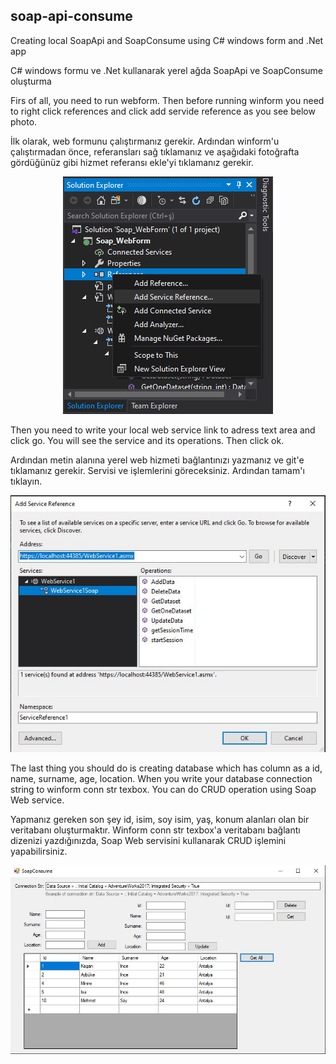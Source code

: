 ## soap-api-consume

Creating local SoapApi and SoapConsume using C# windows form and .Net app

C# windows formu ve .Net kullanarak yerel ağda SoapApi ve SoapConsume oluşturma

Firs of all, you need to run webform. Then before running winform you need to right click references and click add servide reference as you see below photo.

İlk olarak, web formunu çalıştırmanız gerekir. Ardından winform'u çalıştırmadan önce, referansları sağ tıklamanız ve aşağıdaki fotoğrafta gördüğünüz gibi hizmet referansı ekle'yi tıklamanız gerekir.

<p align="center">
  <img src="doc/test2.png">
</p>

Then you need to write your local web service link to adress text area and click go. You will see the service and its operations. Then click ok.

Ardından metin alanına yerel web hizmeti bağlantınızı yazmanız ve git'e tıklamanız gerekir. Servisi ve işlemlerini göreceksiniz. Ardından tamam'ı tıklayın.

<p align="center">
  <img src="doc/test3.JPG">
</p>

The last thing you should do is creating database which has column as a id, name, surname, age, location. When you write your database connection string to winform conn str texbox. You can do CRUD operation using Soap Web service.

Yapmanız gereken son şey id, isim, soy isim, yaş, konum alanları olan bir veritabanı oluşturmaktır. Winform conn str texbox'a veritabanı bağlantı dizenizi yazdığınızda, Soap Web servisini kullanarak CRUD işlemini yapabilirsiniz.

<p align="center">
  <img src="doc/test1.JPG">
</p>
